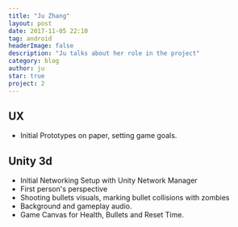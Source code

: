 ```yaml
---
title: "Ju Zhang"
layout: post
date: 2017-11-05 22:10
tag: android
headerImage: false
description: "Ju talks about her role in the project"
category: blog
author: ju
star: true
project: 2
---
```


## UX
- Initial Prototypes on paper, setting game goals.

## Unity 3d
- Initial Networking Setup with Unity Network Manager
- First person's perspective
- Shooting bullets visuals, marking bullet collisions with zombies
- Background and gameplay audio.
- Game Canvas for Health, Bullets and Reset Time.
